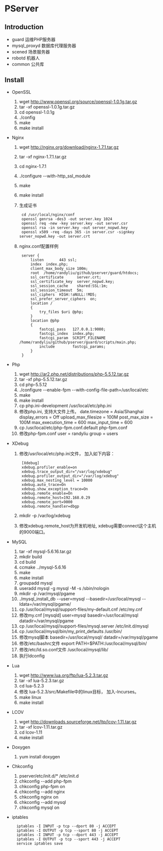 PServer
=======

Introduction
------------

- guard 运维PHP服务器
- mysql_proxyd 数据库代理服务器
- scened 场景服务器
- robotd 机器人
- common 公共库

Install
-------

- OpenSSL

    1. wget http://www.openssl.org/source/openssl-1.0.1g.tar.gz
    2. tar -xf openssl-1.0.1g.tar.gz
    3. cd openssl-1.0.1g
    4. ./config
    5. make
    6. make install

- Nginx

    1. wget http://nginx.org/download/nginx-1.7.1.tar.gz
    2. tar -xf nginx-1.7.1.tar.gz
    3. cd nginx-1.7.1
    4. ./configure --with-http_ssl_module
    5. make
    6. make install
	7. 生成证书


			cd /usr/local/nginx/conf
			openssl genrsa -des3 -out server.key 1024
			openssl req -new -key server.key -out server.csr
			openssl rsa -in server.key -out server_nopwd.key
			openssl x509 -req -days 365 -in server.csr -signkey server_nopwd.key -out server.crt

    8. nginx.conf配置样例


			server {
				listen       443 ssl;
				index  index.php;
				client_max_body_size 100m;
				root  /home/randyliu/github/pserver/guard/htdocs;
				ssl_certificate      server.crt;
				ssl_certificate_key  server_nopwd.key;
				ssl_session_cache    shared:SSL:1m;
				ssl_session_timeout  5m;
				ssl_ciphers  HIGH:!aNULL:!MD5;
				ssl_prefer_server_ciphers  on;
				location /
				{
					try_files $uri @php;
				}
				location @php 
				{
					fastcgi_pass   127.0.0.1:9000;
					fastcgi_index  index.php;
					fastcgi_param  SCRIPT_FILENAME /home/randyliu/github/pserver/guard/scripts/main.php; 
					include        fastcgi_params;
				}
			}


- Php

    1. wget http://ar2.php.net/distributions/php-5.5.12.tar.gz
    2. tar -xf php-5.5.12.tar.gz
    3. cd php-5.5.12
    4. ./configure --enable-fpm --with-config-file-path=/usr/local/etc
    5. make
    6. make install
    7. cp php.ini-development /usr/local/etc/php.ini
    8. 修改php.ini, 支持大文件上传。
        date.timezone = Asia/Shanghai
        display_errors = Off
		upload_max_filesize = 100M
		post_max_size = 100M
		max_execution_time = 600
		max_input_time = 600
    9. cp /usr/local/etc/php-fpm.conf.default php-fpm.conf
    10. 修改php-fpm.conf
        user = randyliu
        group = users

- XDebug

	1. 修改/usr/local/etc/php.ini文件， 加入如下内容：


			[Xdebug]
			xdebug.profiler_enable=on
			xdebug.trace_output_dir="/var/log/xdebug"
			xdebug.profiler_output_dir="/var/log/xdebug"
			xdebug.max_nesting_level = 10000
			xdebug.auto_trace=On
			xdebug.show_exception_trace=On
			xdebug.remote_enable=On
			xdebug.remote_host=192.168.0.29
			xdebug.remote_port=9000
			xdebug.remote_handler=dbgp
	2. mkdir -p /var/log/xdebug
	3. 修改xdebug.remote_host为开发机地址, xdebug需要connect这个主机的9000端口。

- MySQL

    1. tar -xf mysql-5.6.16.tar.gz
    2. mkdir build
    3. cd build
    4. ccmake ../mysql-5.6.16
    5. make
    6. make install
    7. groupadd mysql
    8. useradd mysql -g mysql -M -s /sbin/nologin
    9. mkdir -p /var/mysql/pgame
    10. ./mysql_install_db --user=mysql --basedir=/usr/local/mysql --ldata=/var/mysql/pgame/
    11. cp /usr/local/mysql/support-files/my-default.cnf /etc/my.cnf
    12. 修改my.cnf
        [mysqld]
        user=mysql
        basedir=/usr/local/mysql
        datadir=/var/mysql/pgame
    13. cp /usr/local/mysql/support-files/mysql.server /etc/init.d/mysql
    14. cp /usr/local/mysql/bin/my_print_defaults /usr/bin/
    15. 修改mysql脚本
        basedir=/usr/local/mysql/
        datadir=/var/mysql/pgame
    16. 修改/etc/bashrc文件
        export PATH=$PATH:/usr/local/mysql/bin/
    17. 修改/etc/ld.so.conf文件
        /usr/local/mysql/lib/
    18. 执行ldconfig

- Lua
	1. wget http://www.lua.org/ftp/lua-5.2.3.tar.gz
	2. tar -xf lua-5.2.3.tar.gz
	3. cd lua-5.2.3
	4. 修改 lua-5.2.3/src/Makefile中的linux目标， 加入-lncurses。
	5. make linux
	6. make install

- LCOV
	1. wget http://downloads.sourceforge.net/ltp/lcov-1.11.tar.gz
	2. tar -xf lcov-1.11.tar.gz
	3. cd lcov-1.11
	4. make install


- Doxygen
	1. yum install doxygen
    

- Chkconfig
    1. pserver/etc/init.d/* /etc/init.d
    2. chkconfig --add php-fpm
    3. chkconfig php-fpm on
    4. chkconfig --add nginx
    5. chkconfig nginx on
    6. chkconfig --add mysql
    7. chkconfig mysql on

- iptables


		iptables -I INPUT -p tcp --dport 80 -j ACCEPT
		iptables -I OUTPUT -p tcp --sport 80 -j ACCEPT
		iptables -I INPUT -p tcp --dport 443 -j ACCEPT
		iptables -I OUTPUT -p tcp --sport 443 -j ACCEPT
		service iptables save
